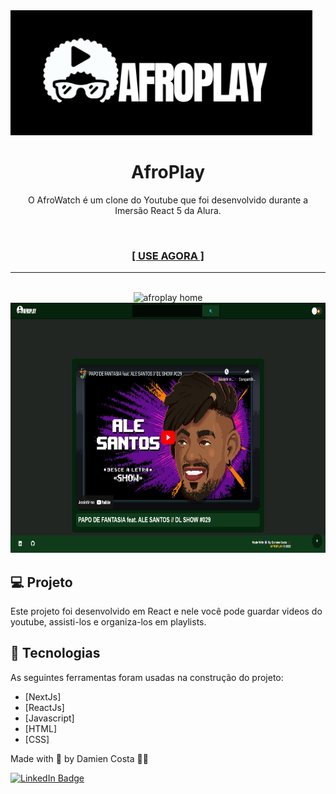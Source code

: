 <img alt="afroplay" title="afroplay" src="./public/assets/images/logo.png" height="200px"/>
<h1 align="center">AfroPlay</h1>

<p align="center">O AfroWatch é um clone do Youtube que foi desenvolvido durante a Imersão React 5 da Alura.</p><br>
<h3 align="center"><a href="https://afroplay.vercel.app/" target="_blank"><strong>[ USE AGORA ]</strong></a></h3>

---

<br>

<div align="center">
  <img alt="afroplay home" title="afroplay home" src="./public/assets/images/afroplay_home.gif" height="400px"/>
  <img alt="afroplay video" title="afroplay video" src="./public/assets/images/afroplay_video.png" height="400px"/>
</div>

## 💻 Projeto

Este projeto foi desenvolvido em React e nele você pode guardar videos do youtube, assisti-los e organiza-los em playlists.

## 🚀 Tecnologias

As seguintes ferramentas foram usadas na construção do projeto:

- [NextJs]
- [ReactJs]
- [Javascript]
- [HTML]
- [CSS]

Made with 💟 by Damien Costa ✌🏿

<a href="https://www.linkedin.com/in/damien-costa/" target="_blank">![LinkedIn Badge](https://img.shields.io/badge/-Damien_Costa-blue?style=flat-square&logo=Linkedin&logoColor=white&link=https://www.linkedin.com/in/damien-costa-969953164/)
